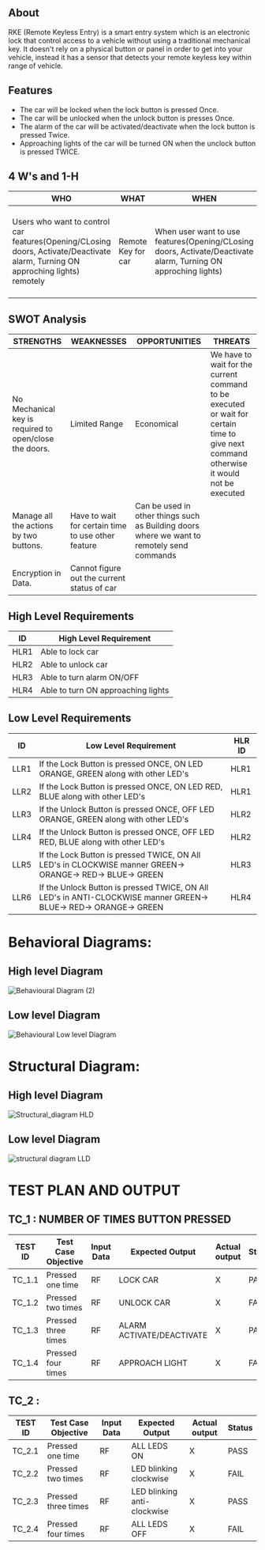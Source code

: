 ## About
RKE (Remote Keyless Entry) is a smart entry system which is an electronic lock that control access to a vehicle without using a traditional mechanical key. It doesn't rely on a physical button or panel in order to get into your vehicle, instead it has a sensor that detects your remote keyless key within range of vehicle.

## Features
- The car will be locked when the lock button is pressed Once.
- The car will be unlocked when the unlock button is presses Once.
- The alarm of the car will be activated/deactivate when the lock button is pressed Twice.
- Approaching lights of the car will be turned ON when the unclock button is pressed TWICE.
## 4 W's and 1-H
| WHO | WHAT | WHEN | WHERE | HOW |
| ------------- | ------------- | ----| ----- | ----- |
| Users who want to control car features(Opening/CLosing doors, Activate/Deactivate alarm, Turning ON approching lights) remotely| Remote Key for car |When user want to use features(Opening/CLosing doors, Activate/Deactivate alarm, Turning ON approching lights) | Inside/Outside of the car| By applying no of pushes on specific button for that feature| 

## SWOT Analysis
| STRENGTHS | WEAKNESSES | OPPORTUNITIES | THREATS |
| ------------- | ------------- | ----| ----- |
| No Mechanical key is required to open/close the doors.| Limited Range |Economical | We have to wait for the current command to be executed or wait for certain time to give next command otherwise it would not be executed|
|Manage all the actions by two buttons. | Have to wait for certain time to use other feature| Can be used in other things such as Building doors where we want to remotely send commands| |   
|Encryption in Data. | Cannot figure out the current status of car|  | 

## High Level Requirements

| ID  | High Level Requirement |
| ------------- | ------------- |
| HLR1  | Able to lock car |        
| HLR2  | Able to unlock car |          
| HLR3  | Able to turn alarm ON/OFF|    
| HLR4 | Able to turn ON approaching lights|

## Low Level Requirements
| ID  | Low Level Requirement | HLR ID
| ------------- | ------------- | ------- |
| LLR1  | If the Lock Button is pressed ONCE, ON LED ORANGE, GREEN along with other LED's | HLR1 |    
| LLR2  |If the Lock Button is pressed ONCE, ON LED RED, BLUE along with other LED's | HLR1|
| LLR3  |If the Unlock Button is pressed ONCE, OFF LED ORANGE, GREEN along with other LED's | HLR2 |    
| LLR4  |If the Unlock Button is pressed ONCE, OFF LED RED, BLUE along with other LED's | HLR2|
| LLR5  |If the Lock  Button is pressed TWICE, ON All LED's in CLOCKWISE manner GREEN-> ORANGE-> RED-> BLUE-> GREEN | HLR3 |    
| LLR6  |If the Unlock Button is pressed TWICE, ON All LED's in ANTI-CLOCKWISE manner GREEN-> BLUE-> RED-> ORANGE-> GREEN | HLR4 |

# Behavioral Diagrams:

## High level Diagram 
![Behavioural Diagram (2)](https://user-images.githubusercontent.com/71927150/157893241-1d7fe4d3-c776-46da-9dee-5d64761ff492.jpg)

## Low level Diagram
![Behavioural Low level Diagram](https://user-images.githubusercontent.com/71927150/157893596-5a904b60-4d56-4466-9ad9-f9f81ce4c656.jpg)

# Structural Diagram:

## High level Diagram
![Structural_diagram HLD](https://user-images.githubusercontent.com/71927150/157898011-bbff5bbf-f9ff-4388-b52f-f7c0a5be217e.jpg)



## Low level Diagram
![structural diagram LLD](https://user-images.githubusercontent.com/71927150/157898036-4e4dd730-a6d0-4aba-b7c4-8ece344fae7b.jpg)

# TEST PLAN AND OUTPUT

## TC_1 : NUMBER OF TIMES BUTTON PRESSED

| TEST ID | Test Case Objective | Input Data  | Expected Output |Actual output| Status|
| ----- | ----- | ------- | ------- | ------ |------ |  
|TC_1.1| Pressed one time | RF | LOCK CAR |X | PASS |
|TC_1.2| Pressed two times | RF | UNLOCK CAR | X | FAIL|
|TC_1.3| Pressed three times | RF | ALARM ACTIVATE/DEACTIVATE| X | PASS|
|TC_1.4| Pressed four times| RF | APPROACH LIGHT | X |FAIL|

## TC_2 : 
| TEST ID | Test Case Objective | Input Data  | Expected Output |Actual output| Status|
| ----- | ----- | ------- | ------- | ------ |------ |  
|TC_2.1| Pressed one time | RF | ALL LEDS ON |X | PASS |
|TC_2.2| Pressed two times | RF | LED blinking clockwise | X | FAIL|
|TC_2.3| Pressed three times | RF | LED blinking anti-clockwise| X | PASS|
|TC_2.4| Pressed four times| RF | ALL LEDS OFF | X |FAIL|
